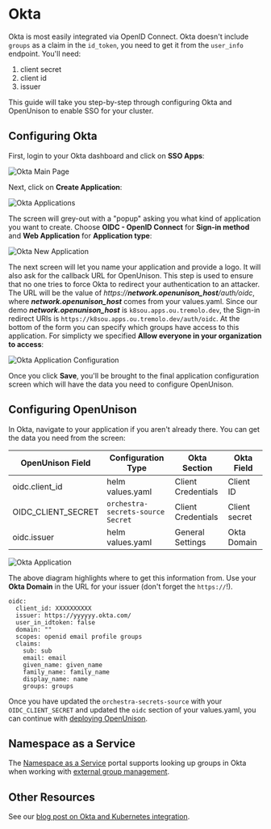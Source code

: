 # Okta

Okta is most easily integrated via OpenID Connect.  Okta doesn't include `groups` as a claim in the `id_token`, you need to get it from the `user_info` endpoint.  You'll need:

1. client secret
2. client id
3. issuer

This guide will take you step-by-step through configuring Okta and OpenUnison to enable SSO for your cluster.

## Configuring Okta

First, login to your Okta dashboard and click on **SSO Apps**:

![Okta Main Page](../../../assets/images/identity-providers/okta/screen1.png)

Next, click on **Create Application**:

![Okta Applications](../../../assets/images/identity-providers/okta/screen2.png)

The screen will grey-out with a "popup" asking you what kind of application you want to create.  Choose **OIDC - OpenID Connect** for **Sign-in method** and **Web Application** for **Application type**:

![Okta New Application](../../../assets/images/identity-providers/okta/screen3.png)

The next screen will let you name your application and provide a logo.  It will also ask for the callback URL for OpenUnison.  This step is used to ensure that no one tries to force Okta to redirect your authentication to an attacker.  The URL will be the value of *https://****network.openunison_host****/auth/oidc*, where ***network.openunison_host*** comes from your values.yaml.  Since our demo ***network.openunison_host*** is `k8sou.apps.ou.tremolo.dev`, the Sign-in redirect URIs is `https://k8sou.apps.ou.tremolo.dev/auth/oidc`.  At the bottom of the form you can specify which groups have access to this application.  For simplicty we specified **Allow everyone in your organization to access**:

![Okta Application Configuration ](../../../assets/images/identity-providers/okta/screen4.png)

Once you click **Save**, you'll be brought to the final application configuration screen which will have the data you need to configure OpenUnison.

## Configuring OpenUnison

In Okta, navigate to your application if you aren't already there.  You can get the data you need from the screen:

|OpenUnison Field|Configuration Type|Okta Section|Okta Field|
|----------------|------------------|------------|----------|
|oidc.client_id  | helm values.yaml | Client Credentials | Client ID |
|OIDC_CLIENT_SECRET | `orchestra-secrets-source` `Secret` | Client Credentials | Client secret |
|oidc.issuer | helm values.yaml | General Settings | Okta Domain |

![Okta Application ](../../../assets/images/identity-providers/okta/screen5.png)

The above diagram highlights where to get this information from.  Use your **Okta Domain** in the URL for your issuer (don't forget the `https://`!).

```
oidc:
  client_id: XXXXXXXXXX
  issuer: https://yyyyyy.okta.com/
  user_in_idtoken: false
  domain: ""
  scopes: openid email profile groups
  claims:
    sub: sub
    email: email
    given_name: given_name
    family_name: family_name
    display_name: name
    groups: groups
```

Once you have updated the `orchestra-secrets-source` with your `OIDC_CLIENT_SECRET` and updated the `oidc` section of your values.yaml, you can continue with [deploying OpenUnison](../../deployauth/#the-short-version).


## Namespace as a Service

The [Namespace as a Service](../../namespace_as_a_service) portal supports looking up groups in Okta when working with [external group management](../../namespace_as_a_service/#choosing-okta-groups).

## Other Resources

See our [blog post on Okta and Kubernetes integration](https://www.tremolosecurity.com/post/using-okta-with-kubernetes).